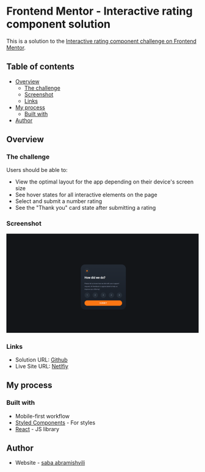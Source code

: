 # Frontend Mentor - Interactive rating component solution

This is a solution to the [Interactive rating component challenge on Frontend Mentor](https://www.frontendmentor.io/challenges/interactive-rating-component-koxpeBUmI). 

## Table of contents

- [Overview](#overview)
  - [The challenge](#the-challenge)
  - [Screenshot](#screenshot)
  - [Links](#links)
- [My process](#my-process)
  - [Built with](#built-with)
- [Author](#author)


## Overview

### The challenge

Users should be able to:

- View the optimal layout for the app depending on their device's screen size
- See hover states for all interactive elements on the page
- Select and submit a number rating
- See the "Thank you" card state after submitting a rating

### Screenshot

![](./screenshot.jpg)

### Links

- Solution URL: [Github](https://github.com/abramishvilisaba/interactive-rating-component)
- Live Site URL: [Netlfiy](https://sabramishvili-rating-app.netlify.app/)

## My process

### Built with


- Mobile-first workflow
- [Styled Components](https://styled-components.com/) - For styles
- [React](https://reactjs.org/) - JS library


## Author

- Website - [saba abramishvili](github.com/abramishvilisaba)

